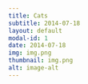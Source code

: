 ```yaml
---
title: Cats
subtitle: 2014-07-18
layout: default
modal-id: 1
date: 2014-07-18
img: img.png
thumbnail: img.png
alt: image-alt
---
```

